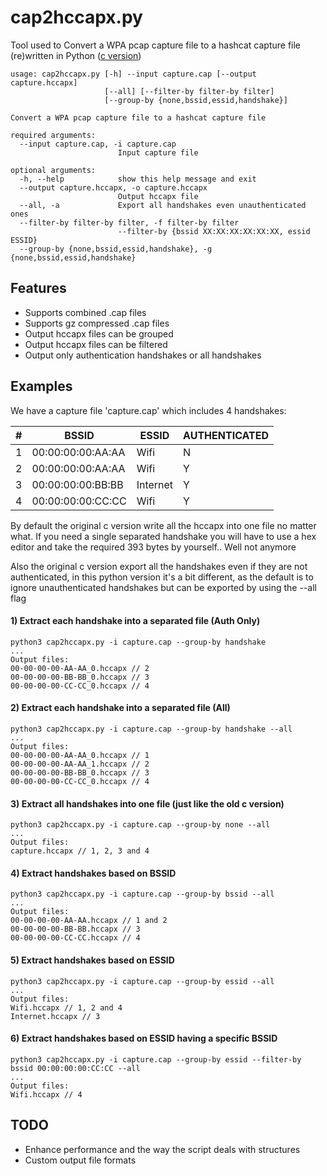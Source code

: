# cap2hccapx.py
Tool used to Convert a WPA pcap capture file to a hashcat capture file (re)written in Python ([c version]( https://github.com/hashcat/hashcat-utils/blob/master/src/cap2hccapx.c))
```
usage: cap2hccapx.py [-h] --input capture.cap [--output capture.hccapx]
                     [--all] [--filter-by filter-by filter]
                     [--group-by {none,bssid,essid,handshake}]

Convert a WPA pcap capture file to a hashcat capture file

required arguments:
  --input capture.cap, -i capture.cap
                        Input capture file

optional arguments:
  -h, --help            show this help message and exit
  --output capture.hccapx, -o capture.hccapx
                        Output hccapx file
  --all, -a             Export all handshakes even unauthenticated ones
  --filter-by filter-by filter, -f filter-by filter
                        --filter-by {bssid XX:XX:XX:XX:XX:XX, essid ESSID}
  --group-by {none,bssid,essid,handshake}, -g {none,bssid,essid,handshake}

```

## Features
- Supports combined .cap files
- Supports gz compressed .cap files
- Output hccapx files can be grouped
- Output hccapx files can be filtered
- Output only authentication handshakes or all handshakes

## Examples
We have a capture file 'capture.cap' which includes 4 handshakes:

| # | BSSID             | ESSID    | AUTHENTICATED |
|---|-------------------|----------|---------------|
| 1 | 00:00:00:00:AA:AA | Wifi     |       N       |
| 2 | 00:00:00:00:AA:AA | Wifi     |       Y       |
| 3 | 00:00:00:00:BB:BB | Internet |       Y       |
| 4 | 00:00:00:00:CC:CC | Wifi     |       Y       |

By default the original c version write all the hccapx into one file no matter what. 
If you need a single separated handshake you will have to use a hex editor and take the required 393 bytes by yourself.. Well not anymore

Also the original c version export all the handshakes even if they are not authenticated, in this python version it's a bit different, as the default is to ignore unauthenticated handshakes but can be exported by using the --all flag

#### 1) Extract each handshake into a separated file (Auth Only)
```
python3 cap2hccapx.py -i capture.cap --group-by handshake
...
Output files:
00-00-00-00-AA-AA_0.hccapx // 2
00-00-00-00-BB-BB_0.hccapx // 3
00-00-00-00-CC-CC_0.hccapx // 4
```
#### 2) Extract each handshake into a separated file (All)
```
python3 cap2hccapx.py -i capture.cap --group-by handshake --all
...
Output files:
00-00-00-00-AA-AA_0.hccapx // 1
00-00-00-00-AA-AA_1.hccapx // 2
00-00-00-00-BB-BB_0.hccapx // 3
00-00-00-00-CC-CC_0.hccapx // 4
```
#### 3) Extract all handshakes into one file (just like the old c version)
```
python3 cap2hccapx.py -i capture.cap --group-by none --all
...
Output files:
capture.hccapx // 1, 2, 3 and 4
```
#### 4) Extract handshakes based on BSSID
```
python3 cap2hccapx.py -i capture.cap --group-by bssid --all
...
Output files:
00-00-00-00-AA-AA.hccapx // 1 and 2
00-00-00-00-BB-BB.hccapx // 3
00-00-00-00-CC-CC.hccapx // 4
```
#### 5) Extract handshakes based on ESSID
```
python3 cap2hccapx.py -i capture.cap --group-by essid --all
...
Output files:
Wifi.hccapx // 1, 2 and 4
Internet.hccapx // 3
```
#### 6) Extract handshakes based on ESSID having a specific BSSID
```
python3 cap2hccapx.py -i capture.cap --group-by essid --filter-by bssid 00:00:00:00:CC:CC --all
...
Output files:
Wifi.hccapx // 4
```
## TODO
 - Enhance performance and the way the script deals with structures
 - Custom output file formats

